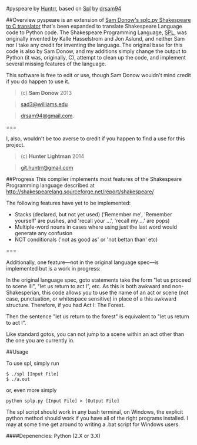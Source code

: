 #pyspeare
by [Huntrr](https://github.com/Huntrr),
based on [Spl](https://github.com/drsam94/Spl) by [drsam94](https://github.com/drsam94)

##Overview
pyspeare is an extension of [Sam Donow's splc.py Shakespeare to C translator](https://github.com/drsam94/Spl) that's been expanded to translate Shakespeare Language code to Python code. The Shakespeare Programming Language, [SPL](http://shakespearelang.sourceforge.net/report/shakespeare/), was originally invented by Kalle Hasselstrom and Jon Aslund, and neither Sam nor I take any credit for 
inventing the language. The original base for this code is also by Sam Donow, and my additions simply change the output to Python (it was, originally, C), attempt to clean up the code, and implement several missing features of the language.

This software is free to edit or use, though Sam Donow wouldn't mind credit if you do happen to use it.
> (c) **Sam Donow** 2013 

> sad3@williams.edu 

> drsam94@gmail.com.

===

I, also, wouldn't be too averse to credit if you happen to find a use for this project. 
> (c) **Hunter Lightman** 2014 

> git.huntrr@gmail.com


##Progress
This compiler implements most features of the Shakespeare Programming language described at http://shakespearelang.sourceforge.net/report/shakespeare/

The following features have yet to be implemented:
* Stacks (declared, but not yet used) ('Remember me', 'Remember yourself' are pushes, and 'recall your ...', 'recall my ...' are pops)
* Multiple-word nouns in cases where using just the last word would generate any confusion
* NOT conditionals ('not as good as' or 'not bettan than' etc)

===

Additionally, one feature—not in the original language spec—is implemented but is a work in progress:

In the original language spec, goto statements take the form "let us proceed to scene III", "let us return to act I",
etc. As this is both awkward and non-Shakesperian, this code allows you to use the name of an act or scene (not case,
punctuation, or whitespace sensitive) in place of a this awkward structure. Therefore, if you had
    Act I: The Forest.

Then the sentence "let us return to the forest" is equivalent to "let us return to act I".

Like standard gotos, you can not jump to a scene within an act other than the one you are currently in.


##Usage

To use spl, simply run

    $ ./spl [Input File]
    $ ./a.out

or, even more simply

    python splp.py [Input File] > [Output File]

The spl script should work in any bash terminal, on Windows, the explicit python method should work if you have
all of the right programs installed. I may at some time get around to writing a .bat script for Windows users.

####Depenencies:
Python (2.X or 3.X)
